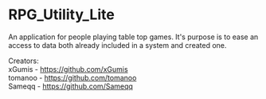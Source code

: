 # RPG_Utility_Lite
An application for people playing table top games. It's purpose is to ease an access to data both already included in a system and created one.

Creators:  
xGumis - https://github.com/xGumis  
tomanoo - https://github.com/tomanoo  
Sameqq - https://github.com/Sameqq  
